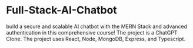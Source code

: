 # Full-Stack-AI-Chatbot
build a secure and scalable AI chatbot with the MERN Stack and advanced authentication in this comprehensive course! The project is a ChatGPT Clone. The project uses React, Node, MongoDB, Express, and Typescript.
